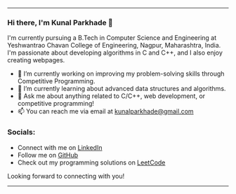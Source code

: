 
---

### Hi there, I'm Kunal Parkhade 👋

I'm currently pursuing a B.Tech in Computer Science and Engineering at Yeshwantrao Chavan College of Engineering, Nagpur, Maharashtra, India. I'm passionate about developing algorithms in C and C++, and I also enjoy creating webpages.

- 🔭 I’m currently working on improving my problem-solving skills through Competitive Programming.
- 🌱 I’m currently learning about advanced data structures and algorithms.
- 💬 Ask me about anything related to C/C++, web development, or competitive programming!
- 📫 You can reach me via email at kunalparkhade@gmail.com

### Socials:

- Connect with me on [LinkedIn](https://www.linkedin.com/in/kunal-parkhade-6157b8240/)
- Follow me on [GitHub](github.com/KunalParkhade)
- Check out my programming solutions on [LeetCode](https://leetcode.com/kunalparkhade/)

Looking forward to connecting with you!

--- 

<!---
KunalParkhade/KunalParkhade is a ✨ special ✨ repository because its `README.md` (this file) appears on your GitHub profile.
You can click the Preview link to take a look at your changes.
--->
